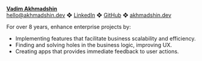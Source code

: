 [**Vadim Akhmadshin**](https://www.linkedin.com/in/akhmadshin/)  
[hello@akhmadshin.dev](mailto:hello@akhmadshin.dev) ❖ [LinkedIn](https://www.linkedin.com/in/akhmadshin/) ❖ [GitHub](https://github.com/akhmadshin) ❖ [akhmadshin.dev](https://akhmadshin.dev/)

For over 8 years, enhance enterprise projects by:
- Implementing features that facilitate business scalability and efficiency.
- Finding and solving holes in the business logic, improving UX.
- Creating apps that provides immediate feedback to user actions.
